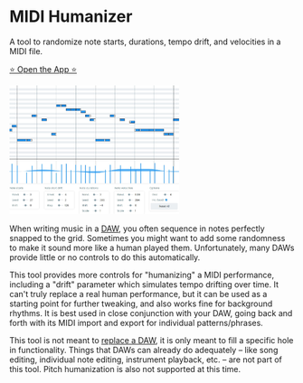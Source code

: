 # MIDI Humanizer

A tool to randomize note starts, durations, tempo drift, and velocities in a MIDI file.

[⭐️ Open the App ⭐️](https://vincerubinetti.github.io/midi-humanizer/)

<img width="300" src="https://raw.githubusercontent.com/vincerubinetti/midi-humanizer/main/public/screenshot.jpg?raw=true" />

When writing music in a [DAW](https://en.wikipedia.org/wiki/Digital_audio_workstation), you often sequence in notes perfectly snapped to the grid.
Sometimes you might want to add some randomness to make it sound more like a human played them.
Unfortunately, many DAWs provide little or no controls to do this automatically.

This tool provides more controls for "humanizing" a MIDI performance, including a "drift" parameter which simulates tempo drifting over time.
It can't truly replace a real human performance, but it can be used as a starting point for further tweaking, and also works fine for background rhythms.
It is best used in close conjunction with your DAW, going back and forth with its MIDI import and export for individual patterns/phrases.

This tool is not meant to [replace a DAW](https://en.wikipedia.org/wiki/Inner-platform_effect), it is only meant to fill a specific hole in functionality.
Things that DAWs can already do adequately – like song editing, individual note editing, instrument playback, etc. – are not part of this tool.
Pitch humanization is also not supported at this time.
